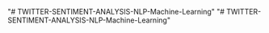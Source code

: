 "# TWITTER-SENTIMENT-ANALYSIS-NLP-Machine-Learning" 
"# TWITTER-SENTIMENT-ANALYSIS-NLP-Machine-Learning" 
